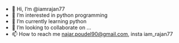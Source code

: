 - 👋 Hi, I’m @iamrajan77
- 👀 I’m interested in python programming
- 🌱 I’m currently learning python
- 💞️ I’m looking to collaborate on ...
- 📫 How to reach me najar.poudel90@gmail.com, insta iam_rajan77

<!---
iamrajan77/iamrajan77 is a ✨ special ✨ repository because its `README.md` (this file) appears on your GitHub profile.
You can click the Preview link to take a look at your changes.
--->

